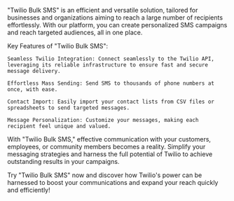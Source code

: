 "Twilio Bulk SMS" is an efficient and versatile solution, tailored for businesses and organizations aiming to reach a large number of recipients effortlessly. With our platform, you can create personalized SMS campaigns and reach targeted audiences, all in one place.

Key Features of "Twilio Bulk SMS":

    Seamless Twilio Integration: Connect seamlessly to the Twilio API, leveraging its reliable infrastructure to ensure fast and secure message delivery.

    Effortless Mass Sending: Send SMS to thousands of phone numbers at once, with ease.

    Contact Import: Easily import your contact lists from CSV files or spreadsheets to send targeted messages.

    Message Personalization: Customize your messages, making each recipient feel unique and valued.

With "Twilio Bulk SMS," effective communication with your customers, employees, or community members becomes a reality. Simplify your messaging strategies and harness the full potential of Twilio to achieve outstanding results in your campaigns.

Try "Twilio Bulk SMS" now and discover how Twilio's power can be harnessed to boost your communications and expand your reach quickly and efficiently!

